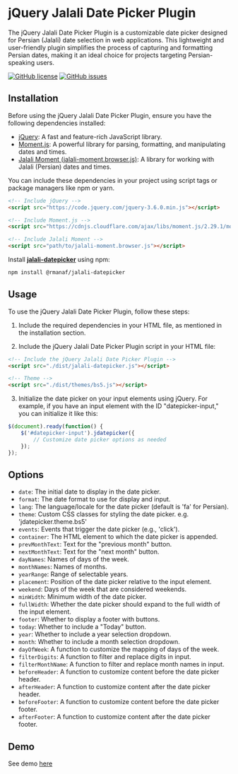 # jQuery Jalali Date Picker Plugin

The jQuery Jalali Date Picker Plugin is a customizable date picker designed for Persian (Jalali) date selection in web applications. This lightweight and user-friendly plugin simplifies the process of capturing and formatting Persian dates, making it an ideal choice for projects targeting Persian-speaking users.

[![GitHub license](https://img.shields.io/github/license/Rmanaf/jalali-datepicker)](https://github.com/Rmanaf/jalali-datepicker/blob/master/LICENSE)
[![GitHub issues](https://img.shields.io/github/issues/Rmanaf/jalali-datepicker)](https://github.com/Rmanaf/jalali-datepicker/issues) 

## Installation

Before using the jQuery Jalali Date Picker Plugin, ensure you have the following dependencies installed:

- [jQuery](https://jquery.com/): A fast and feature-rich JavaScript library.
- [Moment.js](https://momentjs.com/): A powerful library for parsing, formatting, and manipulating dates and times.
- [Jalali Moment (jalali-moment.browser.js)](https://github.com/jalalihaghjoo/jalali-moment): A library for working with Jalali (Persian) dates and times.

You can include these dependencies in your project using script tags or package managers like npm or yarn.

```html
<!-- Include jQuery -->
<script src="https://code.jquery.com/jquery-3.6.0.min.js"></script>

<!-- Include Moment.js -->
<script src="https://cdnjs.cloudflare.com/ajax/libs/moment.js/2.29.1/moment.min.js"></script>

<!-- Include Jalali Moment -->
<script src="path/to/jalali-moment.browser.js"></script>
```

Install [**jalali-datepicker**](https://www.npmjs.com/package/@rmanaf/jalali-datepicker) using npm:

```bash
npm install @rmanaf/jalali-datepicker
```

## Usage

To use the jQuery Jalali Date Picker Plugin, follow these steps:

1. Include the required dependencies in your HTML file, as mentioned in the installation section.

2. Include the jQuery Jalali Date Picker Plugin script in your HTML file:


```html
<!-- Include the jQuery Jalali Date Picker Plugin -->
<script src="./dist/jalali-datepicker.js"></script>

<!-- Theme -->
<script src="./dist/themes/bs5.js"></script>
```

3. Initialize the date picker on your input elements using jQuery. For example, if you have an input element with the ID "datepicker-input," you can initialize it like this:

```js
$(document).ready(function() {
    $('#datepicker-input').jdatepicker({
        // Customize date picker options as needed
    });
});
```

## Options

* `date`: The initial date to display in the date picker.
* `format`: The date format to use for display and input.
* `lang`: The language/locale for the date picker (default is 'fa' for Persian).
* `theme`: Custom CSS classes for styling the date picker. e.g. 'jdatepicker.theme.bs5'
* `events`: Events that trigger the date picker (e.g., 'click').
* `container`: The HTML element to which the date picker is appended.
* `prevMonthText`: Text for the "previous month" button.
* `nextMonthText`: Text for the "next month" button.
* `dayNames`: Names of days of the week.
* `monthNames`: Names of months.
* `yearRange`: Range of selectable years.
* `placement`: Position of the date picker relative to the input element.
* `weekend`: Days of the week that are considered weekends.
* `minWidth`: Minimum width of the date picker.
* `fullWidth`: Whether the date picker should expand to the full width of the input element.
* `footer`: Whether to display a footer with buttons.
* `today`: Whether to include a "Today" button.
* `year`: Whether to include a year selection dropdown.
* `month`: Whether to include a month selection dropdown.
* `dayOfWeek`: A function to customize the mapping of days of the week.
* `filterDigits`: A function to filter and replace digits in input.
* `filterMonthName`: A function to filter and replace month names in input.
* `beforeHeader`: A function to customize content before the date picker header.
* `afterHeader`: A function to customize content after the date picker header.
* `beforeFooter`: A function to customize content before the date picker footer.
* `afterFooter`: A function to customize content after the date picker footer.

## Demo 
See demo [here](https://rmanaf.github.io/jalali-datepicker/index.html)